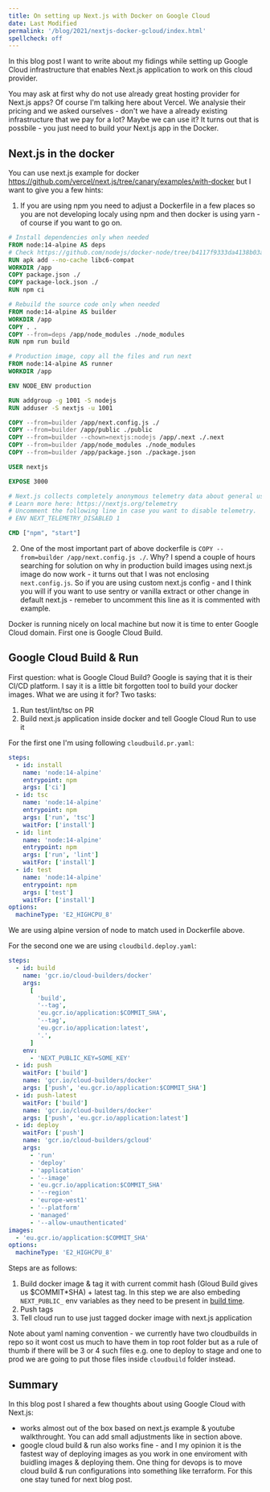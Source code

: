 ```yaml
---
title: On setting up Next.js with Docker on Google Cloud
date: Last Modified
permalink: '/blog/2021/nextjs-docker-gcloud/index.html'
spellcheck: off
---
```


In this blog post I want to write about my fidings while setting up Google Cloud infrastructure that
enables Next.js application to work on this cloud provider.

You may ask at first why do not use already great hosting provider for Next.js apps? Of course I'm
talking here about Vercel. We analysie their pricing and we asked ourselves - don't we have a already
existing infrastructure that we pay for a lot? Maybe we can use it? It turns out that is possbile -
you just need to build your Next.js app in the Docker.

## Next.js in the docker

You can use next.js example for docker https://github.com/vercel/next.js/tree/canary/examples/with-docker
but I want to give you a few hints:

1. If you are using npm you need to adjust a Dockerfile in a few places so you are not developing
   localy using npm and then docker is using yarn - of course if you want to go on.

```dockerfile
# Install dependencies only when needed
FROM node:14-alpine AS deps
# Check https://github.com/nodejs/docker-node/tree/b4117f9333da4138b03a546ec926ef50a31506c3#nodealpine to understand why libc6-compat might be needed.
RUN apk add --no-cache libc6-compat
WORKDIR /app
COPY package.json ./
COPY package-lock.json ./
RUN npm ci

# Rebuild the source code only when needed
FROM node:14-alpine AS builder
WORKDIR /app
COPY . .
COPY --from=deps /app/node_modules ./node_modules
RUN npm run build

# Production image, copy all the files and run next
FROM node:14-alpine AS runner
WORKDIR /app

ENV NODE_ENV production

RUN addgroup -g 1001 -S nodejs
RUN adduser -S nextjs -u 1001

COPY --from=builder /app/next.config.js ./
COPY --from=builder /app/public ./public
COPY --from=builder --chown=nextjs:nodejs /app/.next ./.next
COPY --from=builder /app/node_modules ./node_modules
COPY --from=builder /app/package.json ./package.json

USER nextjs

EXPOSE 3000

# Next.js collects completely anonymous telemetry data about general usage.
# Learn more here: https://nextjs.org/telemetry
# Uncomment the following line in case you want to disable telemetry.
# ENV NEXT_TELEMETRY_DISABLED 1

CMD ["npm", "start"]
```

2. One of the most important part of above dockerfile is `COPY --from=builder /app/next.config.js ./`.
   Why? I spend a couple of hours searching for solution on why in production build images using next.js
   image do now work - it turns out that I was not enclosing `next.config.js`. So if you are using custom
   next.js config - and I think you will if you want to use sentry or vanilla extract or other change
   in default next.js - remeber to uncomment this line as it is commented with example.

Docker is running nicely on local machine but now it is time to enter Google Cloud domain. First one
is Google Cloud Build.

## Google Cloud Build & Run

First question: what is Google Cloud Build? Google is saying that it is their CI/CD platform. I say
it is a little bit forgotten tool to build your docker images. What we are using it for? Two tasks:

1. Run test/lint/tsc on PR
2. Build next.js application inside docker and tell Google Cloud Run to use it

For the first one I'm using following `cloudbuild.pr.yaml`:

```yaml
steps:
  - id: install
    name: 'node:14-alpine'
    entrypoint: npm
    args: ['ci']
  - id: tsc
    name: 'node:14-alpine'
    entrypoint: npm
    args: ['run', 'tsc']
    waitFor: ['install']
  - id: lint
    name: 'node:14-alpine'
    entrypoint: npm
    args: ['run', 'lint']
    waitFor: ['install']
  - id: test
    name: 'node:14-alpine'
    entrypoint: npm
    args: ['test']
    waitFor: ['install']
options:
  machineType: 'E2_HIGHCPU_8'
```

We are using alpine version of node to match used in Dockerfile above.

For the second one we are using `cloudbild.deploy.yaml`:

```yaml
steps:
  - id: build
    name: 'gcr.io/cloud-builders/docker'
    args:
      [
        'build',
        '--tag',
        'eu.gcr.io/application:$COMMIT_SHA',
        '--tag',
        'eu.gcr.io/application:latest',
        '.',
      ]
    env:
      - 'NEXT_PUBLIC_KEY=SOME_KEY'
  - id: push
    waitFor: ['build']
    name: 'gcr.io/cloud-builders/docker'
    args: ['push', 'eu.gcr.io/application:$COMMIT_SHA']
  - id: push-latest
    waitFor: ['build']
    name: 'gcr.io/cloud-builders/docker'
    args: ['push', 'eu.gcr.io/application:latest']
  - id: deploy
    waitFor: ['push']
    name: 'gcr.io/cloud-builders/gcloud'
    args:
      - 'run'
      - 'deploy'
      - 'application'
      - '--image'
      - 'eu.gcr.io/application:$COMMIT_SHA'
      - '--region'
      - 'europe-west1'
      - '--platform'
      - 'managed'
      - '--allow-unauthenticated'
images:
  - 'eu.gcr.io/application:$COMMIT_SHA'
options:
  machineType: 'E2_HIGHCPU_8'
```

Steps are as follows:

1. Build docker image & tag it with current commit hash (Gloud Build gives us $COMMIT\*SHA) + latest
   tag. In this step we are also embeding `NEXT_PUBLIC_` env variables as they need to be present in
   [build time](https://nextjs.org/docs/basic-features/environment-variables#exposing-environment-variables-to-the-browser).
2. Push tags
3. Tell cloud run to use just tagged docker image with next.js application

Note about yaml naming convention - we currently have two cloudbuilds in repo so it wont cost us much
to have them in top root folder but as a rule of thumb if there will be 3 or 4 such files e.g. one
to deploy to stage and one to prod we are going to put those files inside `cloudbuild` folder instead.

## Summary

In this blog post I shared a few thoughts about using Google Cloud with Next.js:
* works almost out of the box based on next.js example & youtube walkthrought. You can add small adjustments like in section above.
* google cloud build & run also works fine - and I my opinion it is the fastest way of deploying images as you work in one enviroment
  with buidling images & deploying them. One thing for devops is to move cloud build & run configurations into something like terraform.
  For this one stay tuned for next blog post.
